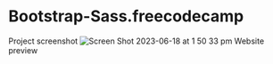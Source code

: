 # Bootstrap-Sass.freecodecamp

Project screenshot
![Screen Shot 2023-06-18 at 1 50 33 pm](https://github.com/StephanieWMDev/Bootstrap-Sass.freecodecamp/assets/98087113/f2c10751-67cc-487f-adcd-1e55eed9fb55)
Website preview
